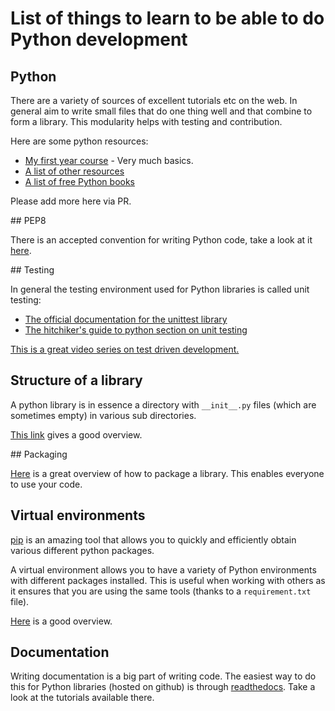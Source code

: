 # List of things to learn to be able to do Python development

## Python

There are a variety of sources of excellent tutorials etc on the web. In general
aim to write small files that do one thing well and that combine to form a
library. This modularity helps with testing and contribution.

Here are some python resources:

- [My first year course](http://vknight.org/Computing_for_mathematics/) - Very
  much basics.
- [A list of other
  resources](http://vknight.org/Computing_for_mathematics/Other/AlternativeResources/)
- [A list of free Python books](http://pythonbooks.revolunet.com/)

Please add more here via PR.

## PEP8

There is an accepted convention for writing Python code, take a look at it
[here](https://www.python.org/dev/peps/pep-0008/).

## Testing

In general the testing environment used for Python libraries is called unit
testing:

- [The official documentation for the unittest library](https://docs.python.org/2/library/unittest.html)
- [The hitchiker's guide to python section on unit
  testing](http://docs.python-guide.org/en/latest/writing/tests/)

[This is a great video series on test driven
development.](https://www.youtube.com/playlist?list=PL5859017B018F03F4)

## Structure of a library

A python library is in essence a directory with `__init__.py` files (which are
sometimes empty) in various sub directories.

[This
link](https://the-hitchhikers-guide-to-packaging.readthedocs.org/en/latest/creation.html#arranging-your-file-and-directory-structure)
gives a good overview.

## Packaging

[Here](https://the-hitchhikers-guide-to-packaging.readthedocs.org/en/latest/)
is a great overview of how to package a library. This enables everyone to use
your code.

## Virtual environments

[pip](https://pip.pypa.io/en/latest/installing.html) is an amazing tool that
allows you to quickly and efficiently obtain various different python packages.

A virtual environment allows you to have a variety of Python environments with
different packages installed. This is useful when working with others as it
ensures that you are using the same tools (thanks to a `requirement.txt` file).

[Here](http://simononsoftware.com/virtualenv-tutorial) is a good overview.

## Documentation

Writing documentation is a big part of writing code. The easiest way to do this
for Python libraries (hosted on github) is through
[readthedocs](https://readthedocs.org/). Take a look at the tutorials available
there.
